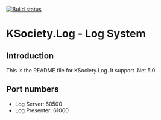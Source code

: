 [![Build status](https://ci.appveyor.com/api/projects/status/30w1cj6jnexc0mai?svg=true)](https://ci.appveyor.com/project/maniglia/ksociety-log)

# KSociety.Log - Log System

## Introduction

This is the README file for KSociety.Log. It support .Net 5.0


## Port numbers
- Log Server: 60500
- Log Presenter: 61000